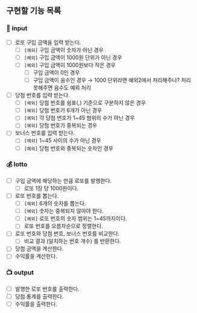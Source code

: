 ## 구현할 기능 목록
### 🚀 input
- [ ]  로또 구입 금액을 입력 받는다.
    - [ ]  `[예외]` 구입 금액이 숫자가 아닌 경우
    - [ ]  `[예외]` 구입 금액이 1000원 단위가 아닌 경우
    - [ ]  `[예외]` 구입 금액이 1000원보다 작은 경우
        - [ ]  구입 금액이 0인 경우
        - [ ]  구입 금액이 음수인 경우 → 1000 단위라면 예외2에서 처리해주나? 처리 못해주면 음수도 예외 처리
- [ ]  당첨 번호를 입력 받는다.
    - [ ]  `[예외]` 당첨 번호를 쉼표(,) 기준으로 구분하지 않은 경우
    - [ ]  `[예외]` 당첨 번호가 6개가 아닌 경우
    - [ ]  `[예외]` 각 당첨 번호가 1~45 범위의 수가 아닌 경우
    - [ ]  `[예외]` 당첨 번호가 중복되는 경우
- [ ]  보너스 번호를 입력 받는다.
    - [ ]  `[예외]` 1~45 사이의 수가 아닌 경우
    - [ ]  `[예외]` 당첨 번호와 중복되는 숫자인 경우

### 💰 lotto
- [ ]  구입 금액에 해당하는 만큼 로또를 발행한다.
    - [ ]  로또 1장 당 1000원이다.
- [ ]  로또 번호를 뽑는다.
    - [ ]  `[예외]` 6개의 숫자를 뽑는다.
    - [ ]  `[예외]` 숫자는 중복되지 않아야 한다.
    - [ ]  `[예외]` 로또 번호의 숫자 범위는 1~45까지이다.
    - [ ] 로또 번호를 오름차순으로 정렬한다.
- [ ]  로또 번호와 당첨 번호, 보너스 번호를 비교한다.
    - [ ]  비교 결과 (일치하는 번호 개수) 를 반환한다.
- [ ]  당첨 금액을 계산한다.
- [ ]  수익률을 계산한다.

### 📺 output   
- [ ]  발행한 로또 번호를 출력한다.
- [ ]  당첨 통계를 출력한다.
- [ ]  수익률을 출력한다.